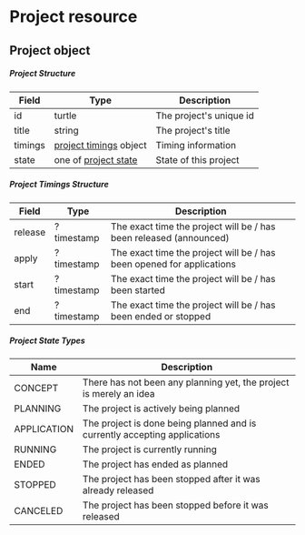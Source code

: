# Project resource

## Project object

##### Project Structure

| Field   | Type                                                 | Description             |
|---------|------------------------------------------------------|-------------------------|
| id      | turtle                                               | The project's unique id |
| title   | string                                               | The project's title     |
| timings | [project timings](#Project-Timings-Structure) object | Timing information      |
| state   | one of [project state](#Project-State-Types)         | State of this project   |

##### Project Timings Structure

| Field   | Type       | Description                                                           |
|---------|------------|-----------------------------------------------------------------------|
| release | ?timestamp | The exact time the project will be / has been released (announced)    |
| apply   | ?timestamp | The exact time the project will be / has been opened for applications |
| start   | ?timestamp | The exact time the project will be / has been started                 |
| end     | ?timestamp | The exact time the project will be / has been ended or stopped        |

##### Project State Types

| Name        | Description                                                               |
|-------------|---------------------------------------------------------------------------|
| CONCEPT     | There has not been any planning yet, the project is merely an idea        |
| PLANNING    | The project is actively being planned                                     |
| APPLICATION | The project is done being planned and is currently accepting applications |
| RUNNING     | The project is currently running                                          |
| ENDED       | The project has ended as planned                                          |
| STOPPED     | The project has been stopped after it was already released                |
| CANCELED    | The project has been stopped before it was released                       |
